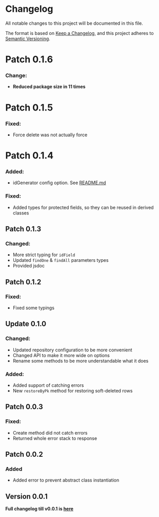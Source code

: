# Changelog

All notable changes to this project will be documented in this file.

The format is based on [Keep a Changelog](https://keepachangelog.com/en/1.1.0/),
and this project adheres to [Semantic Versioning](https://semver.org/spec/v2.0.0.html).

# Patch 0.1.6
### Change:
* **Reduced package size in 11 times**

# Patch 0.1.5
### Fixed:
* Force delete was not actually force

# Patch 0.1.4
### Added:
* idGenerator config option. See [README.md](README.md/#️-options)

### Fixed: 
* Added types for protected fields, so they can be reused in derived classes

## Patch 0.1.3
### Changed:
* More strict typing for `idField`
* Updated `findOne` & `findAll` parameters types
* Provided jsdoc

## Patch 0.1.2
### Fixed:
* Fixed some typings

## Update 0.1.0
### Changed:
* Updated repository configuration to be more convenient
* Changed API to make it more wide on options
* Rename some methods to be more understandable what it does

### Added:
* Added support of catching errors
* New `restoreByPk` method for restoring soft-deleted rows

## Patch 0.0.3
### Fixed:
* Create method did not catch errors
* Returned whole error stack to response

## Patch 0.0.2
### Added
* Added error to prevent abstract class instantiation

## Version 0.0.1
**Full changelog till v0.0.1 is [here](https://github.com/stbestichhh/nest-sequelize-repository/pull/1)**
